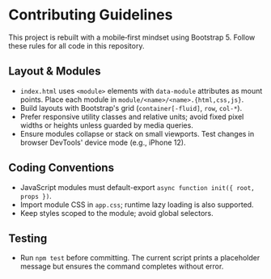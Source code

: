 # Contributing Guidelines

This project is rebuilt with a mobile‑first mindset using Bootstrap 5.
Follow these rules for all code in this repository.

## Layout & Modules
- `index.html` uses `<module>` elements with `data-module` attributes as mount points. Place each module in `module/<name>/<name>.{html,css,js}`.
- Build layouts with Bootstrap's grid (`container[-fluid]`, `row`, `col-*`).
- Prefer responsive utility classes and relative units; avoid fixed pixel widths or heights unless guarded by media queries.
- Ensure modules collapse or stack on small viewports. Test changes in browser DevTools' device mode (e.g., iPhone 12).

## Coding Conventions
- JavaScript modules must default-export `async function init({ root, props })`.
- Import module CSS in `app.css`; runtime lazy loading is also supported.
- Keep styles scoped to the module; avoid global selectors.

## Testing
- Run `npm test` before committing. The current script prints a placeholder message but ensures the command completes without error.
